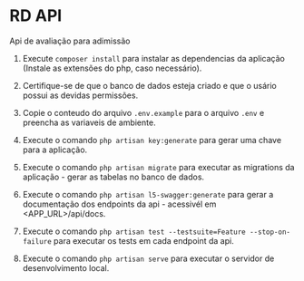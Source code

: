 # RD API

Api de avaliação para adimissão

1. Execute `composer install` para instalar as dependencias da aplicação (Instale as extensões do php, caso necessário).

2. Certifique-se de que o banco de dados esteja criado e que o usário possui as devidas permissões.

3. Copie o conteudo do arquivo `.env.example` para o arquivo `.env` e preencha as variaveis de ambiente.

4. Execute o comando `php artisan key:generate` para gerar uma chave para a aplicação.

5. Execute o comando `php artisan migrate` para executar as migrations da aplicação - gerar as tabelas no banco de dados.

6. Execute o comando `php artisan l5-swagger:generate` para gerar a documentação dos endpoints da api - acessivél em <APP_URL>/api/docs.

7. Execute o comando `php artisan test --testsuite=Feature --stop-on-failure` para executar os tests em cada endpoint da api.

8. Execute o comando `php artisan serve` para executar o servidor de desenvolvimento local.
